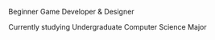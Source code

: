 Beginner Game Developer & Designer
<div>Currently studying Undergraduate Computer Science Major</div>
